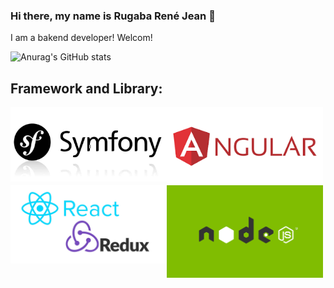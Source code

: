 ### Hi there, my name is Rugaba René Jean 👋

I am a bakend developer! Welcom!

![Anurag's GitHub stats](https://github-readme-stats.vercel.app/api?username=ReneRugaba&theme=calm&show_icons=true)

## Framework and Library:
<img align="left" width="250px" src="https://github.com/ReneRugaba/ReneRugaba/blob/main/img/SYMF.jpg"/>
<img align="left" width="250px" src="https://github.com/ReneRugaba/ReneRugaba/blob/main/img/ANGULAR.png"/>
<img align="left" width="250px" src="https://github.com/ReneRugaba/ReneRugaba/blob/main/img/REACT.png"/>
<img align="left" width="250px" src="https://github.com/ReneRugaba/ReneRugaba/blob/main/img/0%20T6tdupZFishq1o5t.png"/>

